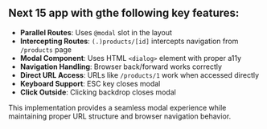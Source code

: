 ## Next 15 app with gthe following key features:

- **Parallel Routes**: Uses `@modal` slot in the layout
- **Intercepting Routes**: `(.)products/[id]` intercepts navigation from `/products` page
- **Modal Component**: Uses HTML `<dialog>` element with proper a11y
- **Navigation Handling**: Browser back/forward works correctly
- **Direct URL Access**: URLs like `/products/1` work when accessed directly
- **Keyboard Support**: ESC key closes modal
- **Click Outside**: Clicking backdrop closes modal

This implementation provides a seamless modal experience while maintaining proper URL structure and browser navigation behavior.